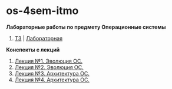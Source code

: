 # os-4sem-itmo

**Лабораторные работы по предмету Операционные системы**

1. [ТЗ](labs/pdfs/OS_lab1.pdf) | [Лабораторная](labs/lab1)

**Конспекты с лекций**

1. [Лекция №1. Эволюция ОС.](lectures/lecture01.md)
2. [Лекция №2. Эволюция ОС.](lectures/lecture02.md)
3. [Лекция №3. Архитектура ОС.](lectures/lecture03.md)
4. [Лекция №4. Архитектура ОС.](lectures/lecture04.md)
